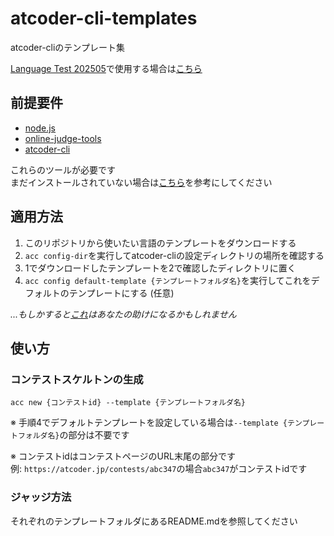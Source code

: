 # atcoder-cli-templates

atcoder-cliのテンプレート集

[Language Test 202505](https://atcoder.jp/contests/language-test-202505)で使用する場合は[こちら](https://github.com/Torikun9971/atcoder-cli-templates/tree/language-test-202505)

## 前提要件

- [node.js](https://nodejs.org/)
- [online-judge-tools](https://github.com/kmyk/online-judge-tools)
- [atcoder-cli](https://github.com/Tatamo/atcoder-cli)

これらのツールが必要です  
まだインストールされていない場合は[こちら](https://qiita.com/Adaachill/items/3d4ddad56c5c2cc372cd)を参考にしてください

## 適用方法

1. このリポジトリから使いたい言語のテンプレートをダウンロードする
2. `acc config-dir`を実行してatcoder-cliの設定ディレクトリの場所を確認する
3. 1でダウンロードしたテンプレートを2で確認したディレクトリに置く
4. `acc config default-template {テンプレートフォルダ名}`を実行してこれをデフォルトのテンプレートにする (任意)

*...もしかすると[これ](https://github.com/key-moon/aclogin)はあなたの助けになるかもしれません*

## 使い方

### コンテストスケルトンの生成
`acc new {コンテストid} --template {テンプレートフォルダ名}`

※ 手順4でデフォルトテンプレートを設定している場合は`--template {テンプレートフォルダ名}`の部分は不要です

※ コンテストidはコンテストページのURL末尾の部分です  
   例: `https://atcoder.jp/contests/abc347`の場合`abc347`がコンテストidです

### ジャッジ方法
それぞれのテンプレートフォルダにあるREADME.mdを参照してください